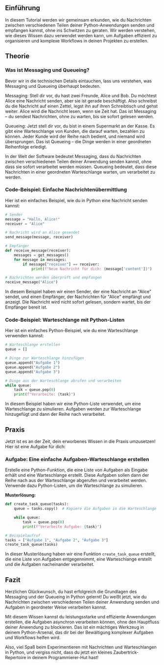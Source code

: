 
## Einführung

In diesem Tutorial werden wir gemeinsam erkunden, wie du Nachrichten zwischen verschiedenen Teilen deiner Python-Anwendungen senden und empfangen kannst, ohne ins Schwitzen zu geraten. Wir werden verstehen, wie dieses Wissen dazu verwendet werden kann, um Aufgaben effizient zu organisieren und komplexe Workflows in deinen Projekten zu erstellen.

## Theorie

### Was ist Messaging und Queueing?

Bevor wir in die technischen Details eintauchen, lass uns verstehen, was Messaging und Queueing überhaupt bedeuten.

Messaging: Stell dir vor, du hast zwei Freunde, Alice und Bob. Du möchtest Alice eine Nachricht senden, aber sie ist gerade beschäftigt. Also schreibst du die Nachricht auf einen Zettel, legst ihn auf ihren Schreibtisch und gehst weiter. Alice wird die Nachricht lesen, wenn sie Zeit hat. Das ist Messaging – du sendest Nachrichten, ohne zu warten, bis sie sofort gelesen werden.

Queueing: Jetzt stell dir vor, du bist in einem Supermarkt an der Kasse. Es gibt eine Warteschlange von Kunden, die darauf warten, bezahlen zu können. Jeder Kunde wird der Reihe nach bedient, und niemand wird übersprungen. Das ist Queueing – die Dinge werden in einer geordneten Reihenfolge erledigt.

In der Welt der Software bedeutet Messaging, dass du Nachrichten zwischen verschiedenen Teilen deiner Anwendung senden kannst, ohne dass sie sofort verarbeitet werden müssen. Queueing bedeutet, dass diese Nachrichten in einer geordneten Warteschlange warten, um verarbeitet zu werden.

### Code-Beispiel: Einfache Nachrichtenübermittlung

Hier ist ein einfaches Beispiel, wie du in Python eine Nachricht senden kannst:

```python
# Sender
message = "Hallo, Alice!"
receiver = "Alice"

# Nachricht wird an Alice gesendet
send_message(message, receiver)
```

```python
# Empfänger
def receive_message(receiver):
    messages = get_messages()
    for message in messages:
        if message["receiver"] == receiver:
            print(f"Neue Nachricht für dich: {message['content']}")

# Nachrichten werden überprüft und empfangen
receive_message("Alice")
```

In diesem Beispiel haben wir einen Sender, der eine Nachricht an "Alice" sendet, und einen Empfänger, der Nachrichten für "Alice" empfängt und anzeigt. Die Nachricht wird nicht sofort gelesen, sondern wartet, bis der Empfänger bereit ist.

### Code-Beispiel: Warteschlange mit Python-Listen

Hier ist ein einfaches Python-Beispiel, wie du eine Warteschlange verwenden kannst:

```python
# Warteschlange erstellen
queue = []

# Dinge zur Warteschlange hinzufügen
queue.append("Aufgabe 1")
queue.append("Aufgabe 2")
queue.append("Aufgabe 3")

# Dinge aus der Warteschlange abrufen und verarbeiten
while queue:
    task = queue.pop(0)
    print(f"Verarbeite: {task}")
```

In diesem Beispiel haben wir eine Python-Liste verwendet, um eine Warteschlange zu simulieren. Aufgaben werden zur Warteschlange hinzugefügt und dann der Reihe nach verarbeitet.

## Praxis

Jetzt ist es an der Zeit, dein erworbenes Wissen in die Praxis umzusetzen! Hier ist eine Aufgabe für dich:

### Aufgabe: Eine einfache Aufgaben-Warteschlange erstellen

Erstelle eine Python-Funktion, die eine Liste von Aufgaben als Eingabe erhält und eine Warteschlange erstellt. Diese Aufgaben sollen dann der Reihe nach aus der Warteschlange abgerufen und verarbeitet werden. Verwende dazu Python-Listen, um die Warteschlange zu simulieren.

**Musterlösung:**

```python
def create_task_queue(tasks):
    queue = tasks.copy()  # Kopiere die Aufgaben in die Warteschlange

    while queue:
        task = queue.pop(0)
        print(f"Verarbeite Aufgabe: {task}")

# Beispielaufruf
tasks = ["Aufgabe 1", "Aufgabe 2", "Aufgabe 3"]
create_task_queue(tasks)
```

In dieser Musterlösung haben wir eine Funktion `create_task_queue` erstellt, die eine Liste von Aufgaben entgegennimmt, eine Warteschlange erstellt und die Aufgaben nacheinander verarbeitet.

## Fazit

Herzlichen Glückwunsch, du hast erfolgreich die Grundlagen des Messaging und der Queueing in Python gelernt! Du weißt jetzt, wie du Nachrichten zwischen verschiedenen Teilen deiner Anwendung senden und Aufgaben in geordneter Weise verarbeiten kannst.

Mit diesem Wissen kannst du leistungsstarke und effiziente Anwendungen erstellen, die Aufgaben asynchron verarbeiten können, ohne den Hauptfluss deiner Anwendung zu blockieren. Das ist ein mächtiges Werkzeug in deinem Python-Arsenal, das dir bei der Bewältigung komplexer Aufgaben und Workflows helfen wird.

Also, viel Spaß beim Experimentieren mit Nachrichten und Warteschlangen in Python, und vergiss nicht, dass du jetzt ein kleines Zaubertrick-Repertoire in deinem Programmierer-Hut hast!